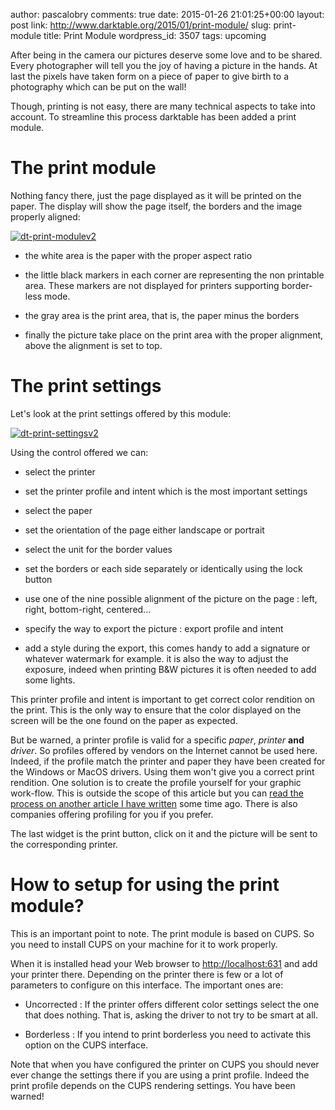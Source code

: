 author: pascalobry
comments: true
date: 2015-01-26 21:01:25+00:00
layout: post
link: http://www.darktable.org/2015/01/print-module/
slug: print-module
title: Print Module
wordpress_id: 3507
tags: upcoming

After being in the camera our pictures deserve some love and to be shared. Every photographer will tell you the joy of having a picture in the hands. At last the pixels have taken form on a piece of paper to give birth to a photography which can be put on the wall!

Though, printing is not easy, there are many technical aspects to take into account. To streamline this process darktable has been added a print module.


# The print module


Nothing fancy there, just the page displayed as it will be printed on the paper. The display will show the page itself, the borders and the image properly aligned:

[![dt-print-modulev2](https://www.darktable.org/wp-content/uploads/2015/01/dt-print-modulev2-494x354.jpg)](https://www.darktable.org/wp-content/uploads/2015/01/dt-print-modulev2.jpg)



	
  * the white area is the paper with the proper aspect ratio

	
  * the little black markers in each corner are representing the non printable area. These markers are not displayed for printers supporting border-less mode.

	
  * the gray area is the print area, that is, the paper minus the borders

	
  * finally the picture take place on the print area with the proper alignment, above the alignment is set to top.




# The print settings


Let's look at the print settings offered by this module:

[![dt-print-settingsv2](https://www.darktable.org/wp-content/uploads/2015/01/dt-print-settingsv2.jpg)](https://www.darktable.org/wp-content/uploads/2015/01/dt-print-settingsv2.jpg)

Using the control offered we can:



	
  * select the printer

	
  * set the printer profile and intent which is the most important settings

	
  * select the paper

	
  * set the orientation of the page either landscape or portrait

	
  * select the unit for the border values

	
  * set the borders or each side separately or identically using the lock button

	
  * use one of the nine possible alignment of the picture on the page : left, right, bottom-right, centered...

	
  * specify the way to export the picture : export profile and intent

	
  * add a style during the export, this comes handy to add a signature or whatever watermark for example. it is also the way to adjust the exposure, indeed when printing B&W pictures it is often needed to add some lights.


This printer profile and intent is important to get correct color rendition on the print. This is the only way to ensure that the color displayed on the screen will be the one found on the paper as expected.

But be warned, a printer profile is valid for a specific _paper_, _printer_ **and** _driver_. So profiles offered by vendors on the Internet cannot be used here. Indeed, if the profile match the printer and paper they have been created for the Windows or MacOS drivers. Using them won't give you a correct print rendition. One solution is to create the profile yourself for your graphic work-flow. This is outside the scope of this article but you can [read the process on another article I have written](http://pobry.blogspot.fr/2013/06/creating-icc-profile-on-gnulinux.html) some time ago. There is also companies offering profiling for you if you prefer.

The last widget is the print button, click on it and the picture will be sent to the corresponding printer.


# How to setup for using the print module?


This is an important point to note. The print module is based on CUPS. So you need to install CUPS on your machine for it to work properly.

When it is installed head your Web browser to [http://localhost:631](http://localhost:631) and add your printer there. Depending on the printer there is few or a lot of parameters to configure on this interface. The important ones are:



	
  * Uncorrected : If the printer offers different color settings select the one that does nothing. That is, asking the driver to not try to be smart at all.

	
  * Borderless : If you intend to print borderless you need to activate this option on the CUPS interface.


Note that when you have configured the printer on CUPS you should never ever change the settings there if you are using a print profile. Indeed the print profile depends on the CUPS rendering settings. You have been warned!
